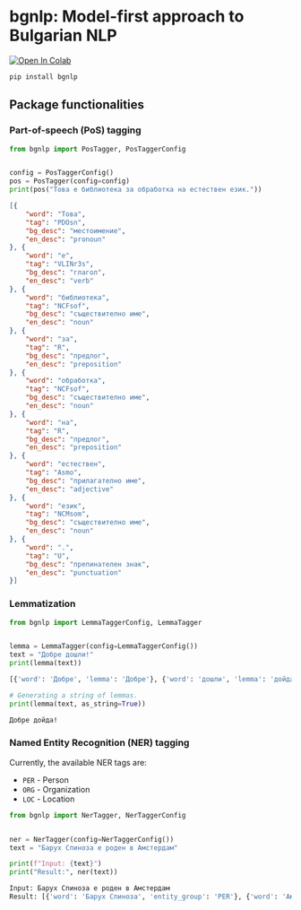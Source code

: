 # **bgnlp**: Model-first approach to Bulgarian NLP
<a href="https://colab.research.google.com/drive/1etvcxad0f754pjSdjremDftq16o_oMTh?usp=sharing"><img src="https://camo.githubusercontent.com/84f0493939e0c4de4e6dbe113251b4bfb5353e57134ffd9fcab6b8714514d4d1/68747470733a2f2f636f6c61622e72657365617263682e676f6f676c652e636f6d2f6173736574732f636f6c61622d62616467652e737667" alt="Open In Colab" data-canonical-src="https://colab.research.google.com/assets/colab-badge.svg" style="max-width: 100%;"></a>

```sh
pip install bgnlp
```

## Package functionalities

### Part-of-speech (PoS) tagging

```python
from bgnlp import PosTagger, PosTaggerConfig


config = PosTaggerConfig()
pos = PosTagger(config=config)
print(pos("Това е библиотека за обработка на естествен език."))
```

```json
[{
    "word": "Това",
    "tag": "PDOsn",
    "bg_desc": "местоимение",
    "en_desc": "pronoun"
}, {
    "word": "е",
    "tag": "VLINr3s",
    "bg_desc": "глагол",
    "en_desc": "verb"
}, {
    "word": "библиотека",
    "tag": "NCFsof",
    "bg_desc": "съществително име",
    "en_desc": "noun"
}, {
    "word": "за",
    "tag": "R",
    "bg_desc": "предлог",
    "en_desc": "preposition"
}, {
    "word": "обработка",
    "tag": "NCFsof",
    "bg_desc": "съществително име",
    "en_desc": "noun"
}, {
    "word": "на",
    "tag": "R",
    "bg_desc": "предлог",
    "en_desc": "preposition"
}, {
    "word": "естествен",
    "tag": "Asmo",
    "bg_desc": "прилагателно име",
    "en_desc": "adjective"
}, {
    "word": "език",
    "tag": "NCMsom",
    "bg_desc": "съществително име",
    "en_desc": "noun"
}, {
    "word": ".",
    "tag": "U",
    "bg_desc": "препинателен знак",
    "en_desc": "punctuation"
}]
```

### Lemmatization

```python
from bgnlp import LemmaTaggerConfig, LemmaTagger


lemma = LemmaTagger(config=LemmaTaggerConfig())
text = "Добре дошли!"
print(lemma(text))
```

```bash
[{'word': 'Добре', 'lemma': 'Добре'}, {'word': 'дошли', 'lemma': 'дойда'}, {'word': '!', 'lemma': '!'}]
```

```python
# Generating a string of lemmas.
print(lemma(text, as_string=True))
```

```bash
Добре дойда!
```

### Named Entity Recognition (NER) tagging

Currently, the available NER tags are:
- `PER` - Person
- `ORG` - Organization
- `LOC` - Location

```python
from bgnlp import NerTagger, NerTaggerConfig


ner = NerTagger(config=NerTaggerConfig())
text = "Барух Спиноза е роден в Амстердам"

print(f"Input: {text}")
print("Result:", ner(text))
```

```bash
Input: Барух Спиноза е роден в Амстердам
Result: [{'word': 'Барух Спиноза', 'entity_group': 'PER'}, {'word': 'Амстердам', 'entity_group': 'LOC'}]
```
